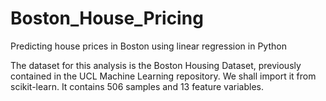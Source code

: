 # Boston_House_Pricing
Predicting house prices in Boston using linear regression in Python

The dataset for this analysis is the Boston Housing Dataset, previously contained in the UCL Machine Learning repository. We shall import it from scikit-learn. It contains 506 samples and 13 feature variables.

